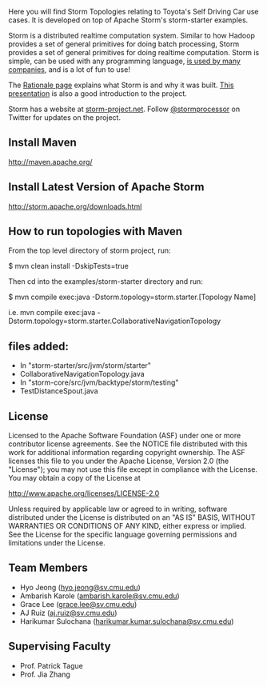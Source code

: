 Here you will find Storm Topologies relating to Toyota's Self Driving Car use cases. It is developed on top of Apache Storm's storm-starter examples. 

Storm is a distributed realtime computation system. Similar to how Hadoop provides a set of general primitives for doing batch processing, Storm provides a set of general primitives for doing realtime computation. Storm is simple, can be used with any programming language, [is used by many companies](http://storm-project.net/documentation/Powered-By.html), and is a lot of fun to use!

The [Rationale page](http://storm-project.net/documentation/Rationale.html) explains what Storm is and why it was built. [This presentation](http://vimeo.com/40972420) is also a good introduction to the project.

Storm has a website at [storm-project.net](http://storm-project.net). Follow [@stormprocessor](https://twitter.com/stormprocessor) on Twitter for updates on the project.


## Install Maven
http://maven.apache.org/


## Install Latest Version of Apache Storm
http://storm.apache.org/downloads.html


## How to run topologies with Maven
From the top level directory of storm project, run: 

$ mvn clean install -DskipTests=true

Then cd into the examples/storm-starter directory and run: 

$ mvn compile exec:java -Dstorm.topology=storm.starter.[Topology Name]

i.e. mvn compile exec:java -Dstorm.topology=storm.starter.CollaborativeNavigationTopology


## files added:
* In "storm-starter/src/jvm/storm/starter"
 * CollaborativeNavigationTopology.java
* In "storm-core/src/jvm/backtype/storm/testing"
 * TestDistanceSpout.java 
 

## License

Licensed to the Apache Software Foundation (ASF) under one
or more contributor license agreements.  See the NOTICE file
distributed with this work for additional information
regarding copyright ownership.  The ASF licenses this file
to you under the Apache License, Version 2.0 (the
"License"); you may not use this file except in compliance
with the License.  You may obtain a copy of the License at

  http://www.apache.org/licenses/LICENSE-2.0

Unless required by applicable law or agreed to in writing,
software distributed under the License is distributed on an
"AS IS" BASIS, WITHOUT WARRANTIES OR CONDITIONS OF ANY
KIND, either express or implied.  See the License for the
specific language governing permissions and limitations
under the License.


## Team Members

* Hyo Jeong (hyo.jeong@sv.cmu.edu)
* Ambarish Karole (ambarish.karole@sv.cmu.edu)
* Grace Lee (grace.lee@sv.cmu.edu)
* AJ Ruiz (aj.ruiz@sv.cmu.edu)
* Harikumar Sulochana (harikumar.kumar.sulochana@sv.cmu.edu)

## Supervising Faculty

* Prof. Patrick Tague
* Prof. Jia Zhang

